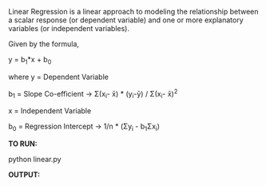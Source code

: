 Linear Regression is a linear approach to modeling the relationship between a scalar response (or dependent variable) and one or more explanatory variables (or independent variables).

Given by the formula, 

y = b<sub>1</sub>*x + b<sub>0</sub>

where 
y = Dependent Variable

b<sub>1</sub> = Slope Co-efficient ->  Σ(x<sub>i</sub>- x̄) * (y<sub>i</sub>-ȳ) /  Σ(x<sub>i</sub>- x̄)<sup>2</sup>

x = Independent Variable

b<sub>0</sub> = Regression Intercept -> 1/n * (Σy<sub>i</sub> - b<sub>1</sub>Σx<sub>i</sub>)

<b>TO RUN:</b> 

python linear.py

<b>OUTPUT:</b>

[](images/linear_reg.PNG)

[](images/linear_plot.PNG)
